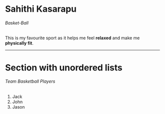 # Sahithi Kasarapu
###### Basket-Ball

This is my favourite sport as it helps me feel **relaxed** and make me **physically fit**.

---

# Section with unordered lists
###### Team Basketball Players
1. Jack
2. John
3. Jason